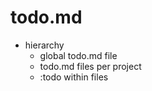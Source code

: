 # todo.md

- hierarchy
  - global todo.md file
  - todo.md files per project
  - :todo within files
